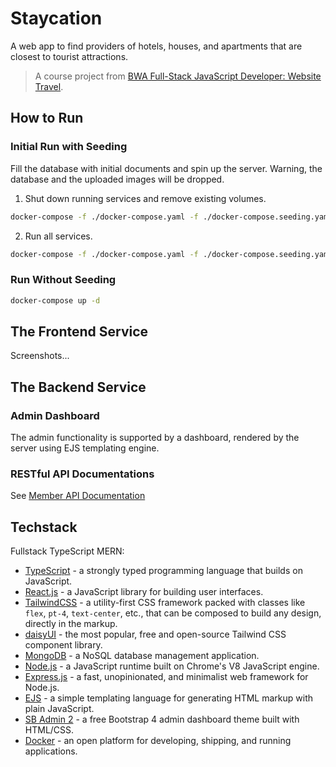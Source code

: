# Staycation

A web app to find providers of hotels, houses, and apartments that are closest to tourist attractions.

> A course project from [BWA Full-Stack JavaScript Developer: Website Travel](https://www.buildwithangga.com/kelas/full-stack-javascript-developer-website-travel).

## How to Run

### Initial Run with Seeding

Fill the database with initial documents and spin up the server. Warning, the database and the uploaded images will be dropped.

1. Shut down running services and remove existing volumes.

```bash
docker-compose -f ./docker-compose.yaml -f ./docker-compose.seeding.yaml down -v
```

2. Run all services.

```bash
docker-compose -f ./docker-compose.yaml -f ./docker-compose.seeding.yaml up -d --build
```

### Run Without Seeding

```bash
docker-compose up -d
```

## The Frontend Service

Screenshots...

## The Backend Service

### Admin Dashboard

The admin functionality is supported by a dashboard, rendered by the server using EJS templating engine.

### RESTful API Documentations

See [Member API Documentation](https://documenter.getpostman.com/view/9718150/2s83meoPYL)

## Techstack

Fullstack TypeScript MERN:

- [TypeScript](https://www.typescriptlang.org/) - a strongly typed programming language that builds on JavaScript.
- [React.js](https://reactjs.org/) - a JavaScript library for building user interfaces.
- [TailwindCSS](https://tailwindcss.com/) - a utility-first CSS framework packed with classes like `flex`, `pt-4`, `text-center`, etc., that can be composed to build any design, directly in the markup.
- [daisyUI](https://daisyui.com/) - the most popular, free and open-source Tailwind CSS component library.
- [MongoDB](https://www.mongodb.com/docs/) - a NoSQL database management application.
- [Node.js](https://nodejs.org/) - a JavaScript runtime built on Chrome's V8 JavaScript engine.
- [Express.js](https://expressjs.com/) - a fast, unopinionated, and minimalist web framework for Node.js.
- [EJS](https://ejs.co/) - a simple templating language for generating HTML markup with plain JavaScript.
- [SB Admin 2](https://github.com/startbootstrap/startbootstrap-sb-admin-2) - a free Bootstrap 4 admin dashboard theme built with HTML/CSS.
- [Docker](https://www.docker.com/) - an open platform for developing, shipping, and running applications.
